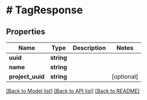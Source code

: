 # # TagResponse

## Properties

Name | Type | Description | Notes
------------ | ------------- | ------------- | -------------
**uuid** | **string** |  |
**name** | **string** |  |
**project_uuid** | **string** |  | [optional]

[[Back to Model list]](../../README.md#models) [[Back to API list]](../../README.md#endpoints) [[Back to README]](../../README.md)
